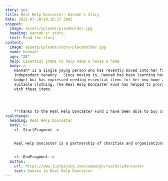 ```yaml
---
story: yes
title: Real Help Doncaster- Hannah's Story
date: 2021-07-30T10:10:27.200Z
snippet:
  image: assets/uploads/placeholder.jpg
  heading: Hannah's* story.
  text: Read the story
content:
  image: assets/uploads/story-placeholder.jpg
  name: Hannah*
  age: "28"
  help: Essential items to help make a house a home
  body: >-
    Hannah* is a single young person who has recently moved into her first
    independent tenancy.  Since moving in, Hannah has been learning how to
    budget but has expressed needing essential items for her new home and
    suitable clothing. The Real Help Doncaster Fund has helped to provide Hannah
    with these items.




    *"Thanks to the Real Help Doncaster Fund I have been able to buy cooking materials, bedding and clothing. It has made a huge difference having these items as I am able to much more independent and learn new skills. Thank you again"*
realchange:
  heading: Real Help Doncaster
  body: >-
    <!--StartFragment-->


    Real Help Doncaster is a partnership of charities and organisations working to help people experiencing homelessness and rough sleeping. We want to make sure that your generosity can make a real difference to peoples lives. Our aim is to give people the best possible chance of moving away from the street and into a safer and healthier lifestyle.


    <!--EndFragment-->
  button:
    url: https://www.justgiving.com/campaign/realhelpdoncaster
    text: Donate to Real Help Doncaster
---
```

